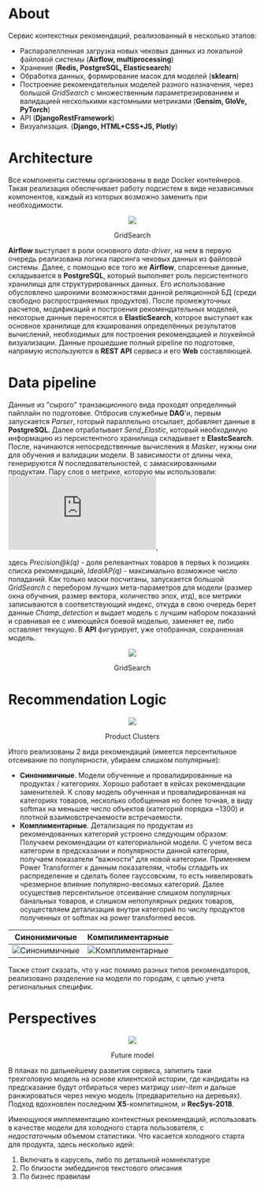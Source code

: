 # About

Сервис контекстных рекомендаций, реализованный в несколько этапов:

- Распаралелленная загрузка новых чековых данных из локальной файловой системы (<b>Airflow, multiprocessing</b>) 
- Хранение (<b>Redis, PostgreSQL, Elasticsearch</b>)
- Обработка данных, формирование масок для моделей (<b>sklearn</b>)
- Построение рекомендательных моделей разного назначения, через большой _GridSearch_ с множественным параметрезированием и валидацией несколькими кастомными метриками (<b>Gensim, GloVe, PyTorch</b>)
- API (<b>DjangoRestFramework</b>)
- Визуализация. (<b>Django, HTML+CSS+JS, Plotly</b>)

# Architecture

Все компоненты системы организованы в виде Docker контейнеров. Такая реализация обеспечивает работу подсистем в виде независимых компонентов, каждый из которых возможно заменить при необходимости.

<div align="center">
    <img src=https://i.ibb.co/B3wQgfk/rsz-architecture.jpg">
    <p>GridSearch</p>
</div>

__Airflow__ выступает в роли основного _data-driver_, на нем в первую очередь реализована логика парсинга чековых данных из файловой системы. Далее, с помощью все того же __Airflow__, спарсенные данные, складывается в __PostgreSQL__, который выполняет роль персистентного хранилища для структурированных данных. Его использование обусловлено широкими возможностями данной реляционной БД (среди свободно распространяемых продуктов). После промежуточных расчетов, модификаций и построения рекомендательных моделей, некоторые данные переносятся в __ElasticSearch__, которое выступает как основное хранилище для кэширования определённых результатов вычислений, необходимых для построения рекомендацией и лоукейной визуализации. Данные прошедшие полный pipeline по подготовке, напрямую используются в __REST API__ сервиса и его __Web__ составляющей.

# Data pipeline

Данные из "сырого" транзакционного вида проходят определнный пайплайн по подготовке. Отбросив служебные __DAG__'и, первым запускается _Parser_, rоторый параллельно отсылает, добавляет данные в __PostgreSQL__. Далее отрабатывает _Send_Elastic_, который необходимую информацию из персистентного хранилища складывает в __ElastcSearch__. После, начинаются непосредственные вычисления в _Masker_, нужны они для обучения и валидации модели. В зависимости от длины чека, генерируются _N_  последовательностей, с замаскированными продуктам. Пару слов о метрике, которую мы использовали: &nbsp;&nbsp;&nbsp; ![\frac{1}{Q}\sum \frac{Precision@k(q)}{IdealAP(q)}](https://latex.codecogs.com/gif.latex?%5Cfrac%7B1%7D%7BQ%7D%5Csum%20%5Cfrac%7BPrecision@k%28q%29%7D%7BIdealAP%28q%29%7D), 

здесь _Precision@k(q)_ - доля релевантных товаров в первых k позициях списка рекомендаций, _IdealAP(q)_ - максимально возможное число попаданий. Как только маски посчитаны, запускается большой _GridSearch_ с перебором лучших мета-параметров для модели (размер окна обучения, размер вектора, количество эпох, итд), все метрики записываются в соответствующий индекс, откуда в свою очередь берет данные _Champ_detection_ и выдает модель с лучшим набором показаний и сравнивая ее с имеющейся боевой моделью, заменяет ее, либо оставляет текущую. В __API__ фигурирует, уже отобранная, сохраненная модель.

<div align="center">
    <img src=https://i.ibb.co/VWnkq6R/rsz-1photo5393622920070278229.jpg" >
    <p>GridSearch</p>
</div>

# Recommendation Logic

<div align="center">
    <img src="https://i.ibb.co/SBDPvt2/rsz-clusters-1.jpg">
    <p> Product Clusters </p>                                                       
</div>

Итого реализованы 2 вида рекомендаций (имеется персентильное отсеивание по популярности, убираем слишком популярные):

- __Синонимичные__. Модели обученные и провалидированные на продуктах / категориях. Хорошо работает в кейсах рекомендации заменителей. К слову модель обученная и провалидированная на категориях товаров, несколько обобщенная но более точная, в виду softmax на меньшее число объектов (категорий порядка ~1300) и плотной взаимовстречаемости встречаемости. 
- __Комплиментарные__. Детализация по продуктам из рекомендованных категорий устроено следующим образом:
Получаем рекомендации от категориальной модели. С учетом веса категории в предсказании и популярности данной категории, получаем показатели “важности” для новой категории. Применяем Power Transformer к данным показателям, чтобы сгладить их распределение и сделать более гауссовским, то есть нивелировать чрезмерное влияние популярно-весомых категорий. Далее осуществив персентильное отсеивание слишком популярных банальных товаров, и слишком непопулярных редких товаров, осуществляем детализация внутри категорий по числу продуктов полученных от softmax на power transformed весов.

Синонимичные             |  Компилиментарные
:-------------------------:|:-------------------------:
![Синонимичные](https://i.ibb.co/9bJ22VL/photo5397687947702152056.jpg)  |  ![Комплиментарные](https://i.ibb.co/vBYz459/photo5386441223650257916.jpg)

Также стоит сказать, что у нас помимо разных типов рекомендаторов, реализовано разделение на модели по городам, с целью учета региональных специфик. 

# Perspectives

<div align="center">
    <img src="https://i.ibb.co/KyrgwDP/rsz-dragon.png">
    <p>Future model</p>                                                       
</div>

В планах по дальнейшему развития сервиса, запилить таки трехголовую модель на основе клиентской истории, где кандидаты на предсказание будут отбираться через матрицу _user-item_ и дальше ранжироваться через некую модель (предварительно на деревьях). Подход вдохновлен последним __X5__-компетишном, и __RecSys-2018__.

Имеющуюся имплементацию контекстных рекомендаций, использовать в качестве модели для холодного старта пользователя, с _недостаточным_ объемом статистики. Что касается холодного старта для продукта, здесь несколько идей:

1. Включать в карусель, либо по детальной номнеклатуре
2. По близости эмбеддингов текстового описания
3. По бизнес правилам
